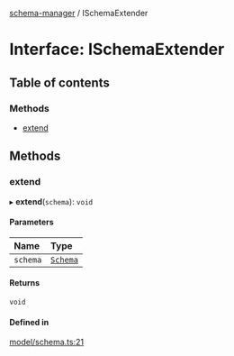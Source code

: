 [schema-manager](../README.md) / ISchemaExtender

# Interface: ISchemaExtender

## Table of contents

### Methods

- [extend](ISchemaExtender.md#extend)

## Methods

### extend

▸ **extend**(`schema`): `void`

#### Parameters

| Name | Type |
| :------ | :------ |
| `schema` | [`Schema`](Schema.md) |

#### Returns

`void`

#### Defined in

[model/schema.ts:21](https://github.com/data7expressions/schema-manager/blob/320efed/src/lib/model/schema.ts#L21)
